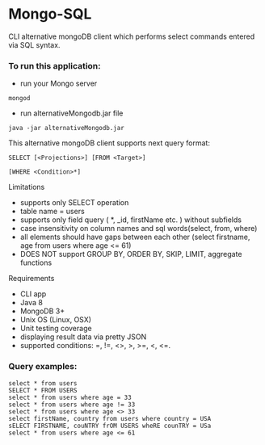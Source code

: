 # Mongo-SQL
CLI alternative mongoDB client which performs select commands entered via SQL syntax.

### To run this application:
* run your Mongo server
```
mongod
```
* run alternativeMongodb.jar file
```
java -jar alternativeMongodb.jar
```
This alternative mongoDB client supports next query format:
```
SELECT [<Projections>] [FROM <Target>]

[WHERE <Condition>*]
```
Limitations
* supports only SELECT operation
* table name = users
* supports only field query ( *, _id, firstName etc. ) without subfields
* case insensitivity on column names and sql words(select, from, where)
* all elements should have gaps between each other (select firstname, age from users where age <= 61)
* DOES NOT support GROUP BY, ORDER BY, SKIP, LIMIT, aggregate functions

Requirements
* CLI app
* Java 8
* MongoDB 3+
* Unix OS (Linux, OSX)
* Unit testing coverage
* displaying result data via pretty JSON
* supported conditions: =, !=, <>, >, >=, <, <=.
### Query examples:
```
select * from users
SELECT * FROM USERS
select * from users where age = 33
select * from users where age != 33
select * from users where age <> 33
select firstName, country from users where country = USA
sELECT FIRSTNAME, couNTRY frOM USERS wheRE counTRY = USa
select * from users where age <= 61
```

